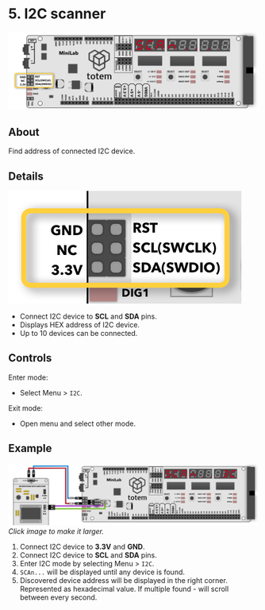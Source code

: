 # 5. I2C scanner

![Mini Lab LabBoard I2C scan mode](/assets/images/mini-lab/labboard-i2c-scan-mode.png)

## About

Find address of connected I2C device.

## Details

![Mini Lab LabBoard SWD header](/assets/images/mini-lab/labboard-swd-header.png)

- Connect I2C device to **SCL** and **SDA** pins.
- Displays HEX address of I2C device.
- Up to 10 devices can be connected.

## Controls

Enter mode:

- Select Menu > `I2C`.

Exit mode:

- Open menu and select other mode.

## Example

[![Mini Lab LabBoard I2C scan mode example](/assets/images/mini-lab/labboard-i2c-scan-mode-example.png)](/assets/images/mini-lab/labboard-i2c-scan-mode-example.png)  
_Click image to make it larger._

1. Connect I2C device to **3.3V** and **GND**.
1. Connect I2C device to **SCL** and **SDA** pins.
1. Enter I2C mode by selecting Menu > `I2C`.
1. `SCAn...` will be displayed until any device is found.
1. Discovered device address will be displayed in the right corner. Represented as hexadecimal value. If multiple found - will scroll between every second.
